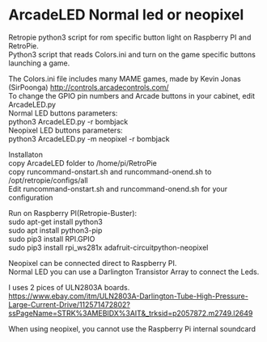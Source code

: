 # ArcadeLED Normal led or neopixel
Retropie python3 script for rom specific button light on Raspberry PI and RetroPie.  
Python3 script that reads Colors.ini and turn on the game specific buttons launching a game.  
  
The Colors.ini file includes many MAME games, made by Kevin Jonas (SirPoonga) http://controls.arcadecontrols.com/  
To change the GPIO pin numbers and Arcade buttons in your cabinet, edit ArcadeLED.py  
Normal LED buttons parameters:  
python3 ArcadeLED.py -r bombjack  
Neopixel LED buttons parameters:  
python3 ArcadeLED.py -m neopixel -r bombjack  
  
Installaton  
copy ArcadeLED folder to /home/pi/RetroPie  
copy runcommand-onstart.sh and runcommand-onend.sh to /opt/retropie/configs/all  
Edit runcommand-onstart.sh and runcommand-onend.sh for your configuration  
  
Run on Raspberry PI(Retropie-Buster):  
sudo apt-get install python3  
sudo apt install python3-pip  
sudo pip3 install RPI.GPIO  
sudo pip3 install rpi_ws281x adafruit-circuitpython-neopixel  
  
Neopixel can be connected direct to Raspberry PI.  
Normal LED you can use a Darlington Transistor Array to connect the Leds.  
  
I uses 2 pices of ULN2803A boards.  
https://www.ebay.com/itm/ULN2803A-Darlington-Tube-High-Pressure-Large-Current-Drive/112571472802?ssPageName=STRK%3AMEBIDX%3AIT&_trksid=p2057872.m2749.l2649  
  
When using neopixel, you cannot use the Raspberry Pi internal soundcard



